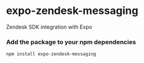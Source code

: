 # expo-zendesk-messaging

Zendesk SDK integration with Expo


### Add the package to your npm dependencies

```
npm install expo-zendesk-messaging
```
